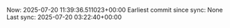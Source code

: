 Now: 2025-07-20 11:39:36.511023+00:00 Earliest commit since sync: None Last sync: 2025-07-20 03:22:40+00:00
